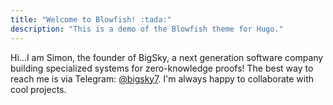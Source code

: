 ```yaml
---
title: "Welcome to Blowfish! :tada:"
description: "This is a demo of the Blowfish theme for Hugo."
---
```


Hi...I am Simon, the founder of BigSky, a next generation software company building specialized systems for zero-knowledge proofs! 
The best way to reach me is via Telegram: [@bigsky7](@bigsky7).  I'm always happy to collaborate with cool projects.


